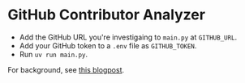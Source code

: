 # GitHub Contributor Analyzer

- Add the GitHub URL you're investigaing to `main.py` at `GITHUB_URL`.
- Add your GitHub token to a `.env` file as `GITHUB_TOKEN`.
- Run `uv run main.py`.

For background, see [this blogpost](https://aiforinvestigation.com/github-contributor-analysis-code-via-llm/).
